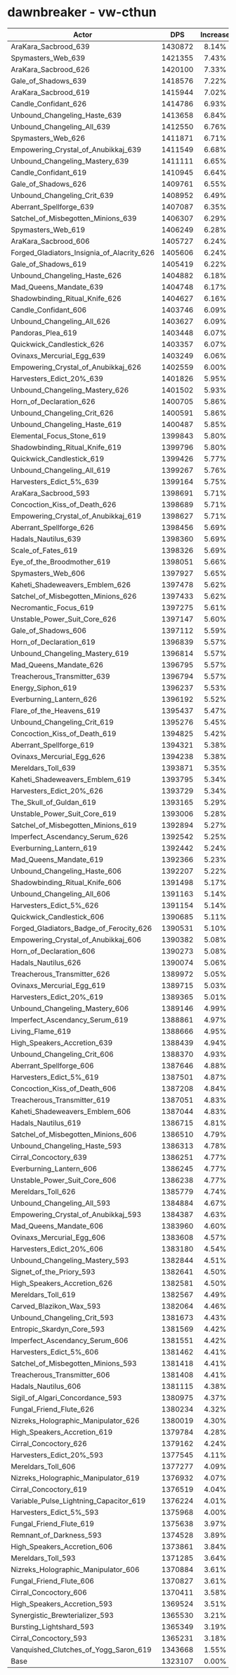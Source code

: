 # dawnbreaker - vw-cthun
| Actor | DPS | Increase |
|---|:---:|:---:|
|AraKara_Sacbrood_639|1430872|8.14%|
|Spymasters_Web_639|1421355|7.43%|
|AraKara_Sacbrood_626|1420100|7.33%|
|Gale_of_Shadows_639|1418576|7.22%|
|AraKara_Sacbrood_619|1415944|7.02%|
|Candle_Confidant_626|1414786|6.93%|
|Unbound_Changeling_Haste_639|1413658|6.84%|
|Unbound_Changeling_All_639|1412550|6.76%|
|Spymasters_Web_626|1411871|6.71%|
|Empowering_Crystal_of_Anubikkaj_639|1411549|6.68%|
|Unbound_Changeling_Mastery_639|1411111|6.65%|
|Candle_Confidant_619|1410945|6.64%|
|Gale_of_Shadows_626|1409761|6.55%|
|Unbound_Changeling_Crit_639|1408952|6.49%|
|Aberrant_Spellforge_639|1407087|6.35%|
|Satchel_of_Misbegotten_Minions_639|1406307|6.29%|
|Spymasters_Web_619|1406249|6.28%|
|AraKara_Sacbrood_606|1405727|6.24%|
|Forged_Gladiators_Insignia_of_Alacrity_626|1405606|6.24%|
|Gale_of_Shadows_619|1405419|6.22%|
|Unbound_Changeling_Haste_626|1404882|6.18%|
|Mad_Queens_Mandate_639|1404748|6.17%|
|Shadowbinding_Ritual_Knife_626|1404627|6.16%|
|Candle_Confidant_606|1403746|6.09%|
|Unbound_Changeling_All_626|1403627|6.09%|
|Pandoras_Plea_619|1403448|6.07%|
|Quickwick_Candlestick_626|1403357|6.07%|
|Ovinaxs_Mercurial_Egg_639|1403249|6.06%|
|Empowering_Crystal_of_Anubikkaj_626|1402559|6.00%|
|Harvesters_Edict_20%_639|1401826|5.95%|
|Unbound_Changeling_Mastery_626|1401502|5.93%|
|Horn_of_Declaration_626|1400705|5.86%|
|Unbound_Changeling_Crit_626|1400591|5.86%|
|Unbound_Changeling_Haste_619|1400487|5.85%|
|Elemental_Focus_Stone_619|1399843|5.80%|
|Shadowbinding_Ritual_Knife_619|1399796|5.80%|
|Quickwick_Candlestick_619|1399426|5.77%|
|Unbound_Changeling_All_619|1399267|5.76%|
|Harvesters_Edict_5%_639|1399164|5.75%|
|AraKara_Sacbrood_593|1398691|5.71%|
|Concoction_Kiss_of_Death_626|1398689|5.71%|
|Empowering_Crystal_of_Anubikkaj_619|1398627|5.71%|
|Aberrant_Spellforge_626|1398456|5.69%|
|Hadals_Nautilus_639|1398360|5.69%|
|Scale_of_Fates_619|1398326|5.69%|
|Eye_of_the_Broodmother_619|1398051|5.66%|
|Spymasters_Web_606|1397927|5.65%|
|Kaheti_Shadeweavers_Emblem_626|1397478|5.62%|
|Satchel_of_Misbegotten_Minions_626|1397433|5.62%|
|Necromantic_Focus_619|1397275|5.61%|
|Unstable_Power_Suit_Core_626|1397147|5.60%|
|Gale_of_Shadows_606|1397112|5.59%|
|Horn_of_Declaration_619|1396839|5.57%|
|Unbound_Changeling_Mastery_619|1396814|5.57%|
|Mad_Queens_Mandate_626|1396795|5.57%|
|Treacherous_Transmitter_639|1396794|5.57%|
|Energy_Siphon_619|1396237|5.53%|
|Everburning_Lantern_626|1396192|5.52%|
|Flare_of_the_Heavens_619|1395437|5.47%|
|Unbound_Changeling_Crit_619|1395276|5.45%|
|Concoction_Kiss_of_Death_619|1394825|5.42%|
|Aberrant_Spellforge_619|1394321|5.38%|
|Ovinaxs_Mercurial_Egg_626|1394238|5.38%|
|Mereldars_Toll_639|1393871|5.35%|
|Kaheti_Shadeweavers_Emblem_619|1393795|5.34%|
|Harvesters_Edict_20%_626|1393729|5.34%|
|The_Skull_of_Guldan_619|1393165|5.29%|
|Unstable_Power_Suit_Core_619|1393006|5.28%|
|Satchel_of_Misbegotten_Minions_619|1392894|5.27%|
|Imperfect_Ascendancy_Serum_626|1392542|5.25%|
|Everburning_Lantern_619|1392442|5.24%|
|Mad_Queens_Mandate_619|1392366|5.23%|
|Unbound_Changeling_Haste_606|1392207|5.22%|
|Shadowbinding_Ritual_Knife_606|1391498|5.17%|
|Unbound_Changeling_All_606|1391163|5.14%|
|Harvesters_Edict_5%_626|1391154|5.14%|
|Quickwick_Candlestick_606|1390685|5.11%|
|Forged_Gladiators_Badge_of_Ferocity_626|1390531|5.10%|
|Empowering_Crystal_of_Anubikkaj_606|1390382|5.08%|
|Horn_of_Declaration_606|1390273|5.08%|
|Hadals_Nautilus_626|1390074|5.06%|
|Treacherous_Transmitter_626|1389972|5.05%|
|Ovinaxs_Mercurial_Egg_619|1389715|5.03%|
|Harvesters_Edict_20%_619|1389365|5.01%|
|Unbound_Changeling_Mastery_606|1389146|4.99%|
|Imperfect_Ascendancy_Serum_619|1388861|4.97%|
|Living_Flame_619|1388666|4.95%|
|High_Speakers_Accretion_639|1388439|4.94%|
|Unbound_Changeling_Crit_606|1388370|4.93%|
|Aberrant_Spellforge_606|1387646|4.88%|
|Harvesters_Edict_5%_619|1387501|4.87%|
|Concoction_Kiss_of_Death_606|1387208|4.84%|
|Treacherous_Transmitter_619|1387051|4.83%|
|Kaheti_Shadeweavers_Emblem_606|1387044|4.83%|
|Hadals_Nautilus_619|1386715|4.81%|
|Satchel_of_Misbegotten_Minions_606|1386510|4.79%|
|Unbound_Changeling_Haste_593|1386313|4.78%|
|Cirral_Concoctory_639|1386251|4.77%|
|Everburning_Lantern_606|1386245|4.77%|
|Unstable_Power_Suit_Core_606|1386238|4.77%|
|Mereldars_Toll_626|1385779|4.74%|
|Unbound_Changeling_All_593|1384884|4.67%|
|Empowering_Crystal_of_Anubikkaj_593|1384387|4.63%|
|Mad_Queens_Mandate_606|1383960|4.60%|
|Ovinaxs_Mercurial_Egg_606|1383608|4.57%|
|Harvesters_Edict_20%_606|1383180|4.54%|
|Unbound_Changeling_Mastery_593|1382844|4.51%|
|Signet_of_the_Priory_593|1382641|4.50%|
|High_Speakers_Accretion_626|1382581|4.50%|
|Mereldars_Toll_619|1382567|4.49%|
|Carved_Blazikon_Wax_593|1382064|4.46%|
|Unbound_Changeling_Crit_593|1381673|4.43%|
|Entropic_Skardyn_Core_593|1381569|4.42%|
|Imperfect_Ascendancy_Serum_606|1381551|4.42%|
|Harvesters_Edict_5%_606|1381462|4.41%|
|Satchel_of_Misbegotten_Minions_593|1381418|4.41%|
|Treacherous_Transmitter_606|1381408|4.41%|
|Hadals_Nautilus_606|1381115|4.38%|
|Sigil_of_Algari_Concordance_593|1380975|4.37%|
|Fungal_Friend_Flute_626|1380234|4.32%|
|Nizreks_Holographic_Manipulator_626|1380019|4.30%|
|High_Speakers_Accretion_619|1379784|4.28%|
|Cirral_Concoctory_626|1379162|4.24%|
|Harvesters_Edict_20%_593|1377545|4.11%|
|Mereldars_Toll_606|1377277|4.09%|
|Nizreks_Holographic_Manipulator_619|1376932|4.07%|
|Cirral_Concoctory_619|1376519|4.04%|
|Variable_Pulse_Lightning_Capacitor_619|1376224|4.01%|
|Harvesters_Edict_5%_593|1375968|4.00%|
|Fungal_Friend_Flute_619|1375638|3.97%|
|Remnant_of_Darkness_593|1374528|3.89%|
|High_Speakers_Accretion_606|1373861|3.84%|
|Mereldars_Toll_593|1371285|3.64%|
|Nizreks_Holographic_Manipulator_606|1370884|3.61%|
|Fungal_Friend_Flute_606|1370827|3.61%|
|Cirral_Concoctory_606|1370411|3.58%|
|High_Speakers_Accretion_593|1369524|3.51%|
|Synergistic_Brewterializer_593|1365530|3.21%|
|Bursting_Lightshard_593|1365349|3.19%|
|Cirral_Concoctory_593|1365231|3.18%|
|Vanquished_Clutches_of_Yogg_Saron_619|1343668|1.55%|
|Base|1323107|0.00%|
